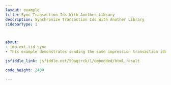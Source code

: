 ```yaml
---
layout: example
title: Sync Transaction Ids With Another Library
description: Synchronize Transaction Ids With Another Library
sidebarType: 1



about:
- imp.ext.tid sync
- This example demonstrates sending the same impression transaction identifier (imp.ext.tid) to two on page libraries.

jsfiddle_link: jsfiddle.net/50aqtrck/1/embedded/html,result

code_height: 2400

---
```

